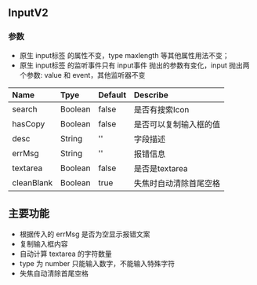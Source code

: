 ## InputV2
### 参数

- 原生 input标签 的属性不变，type maxlength 等其他属性用法不变；
- 原生 input标签 的监听事件只有 input事件 抛出的参数有变化，input 抛出两个参数: value 和 event，其他监听器不变


| Name      |    Tpye  | Default  | Describe |
| :-------- | :--------| :------- | :--- |
| search     | Boolean |  false | 是否有搜索Icon |
| hasCopy    |   Boolean |  false  | 是否可以复制输入框的值 |
| desc | String | '' | 字段描述 |
| errMsg | String | '' | 报错信息 |
| textarea | Boolean | false | 是否是textarea |
| cleanBlank | Boolean | true | 失焦时自动清除首尾空格 |

## 主要功能

- 根据传入的 errMsg 是否为空显示报错文案
- 复制输入框内容
- 自动计算 textarea 的字符数量
- type 为 number 只能输入数字，不能输入特殊字符
- 失焦自动清除首尾空格